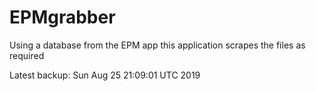 # EPMgrabber
Using a database from the EPM app this application scrapes the files as required


Latest backup: Sun Aug 25 21:09:01 UTC 2019
